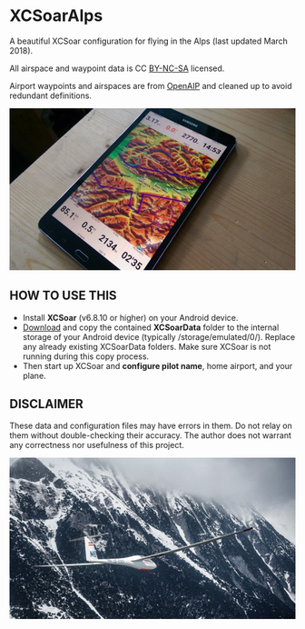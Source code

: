 # XCSoarAlps
A beautiful XCSoar configuration for flying in the Alps (last updated March 2018).

All airspace and waypoint data is CC [BY-NC-SA](http://creativecommons.org/licenses/by-nc-sa/3.0/) licensed.

Airport waypoints and airspaces are from [OpenAIP](http://www.openaip.net) and cleaned up to avoid redundant definitions.

![img](img/IMG_20160415_145311.jpg)

HOW TO USE THIS
---------------
- Install **XCSoar** (v6.8.10 or higher) on your Android device.
- [Download](https://github.com/stefanix/XCSoarAlps/archive/master.zip) and copy the contained **XCSoarData** folder to the internal storage of your Android device (typically /storage/emulated/0/). Replace any already existing XCSoarData folders. Make sure XCSoar is not running during this copy process.
- Then start up XCSoar and **configure pilot name**, home airport, and your plane.


DISCLAIMER
----------
These data and configuration files may have errors in them. Do not relay on them without double-checking their accuracy. The author does not warrant any correctness nor usefulness of this project.

![img](img/DSC01872-01.jpeg)
